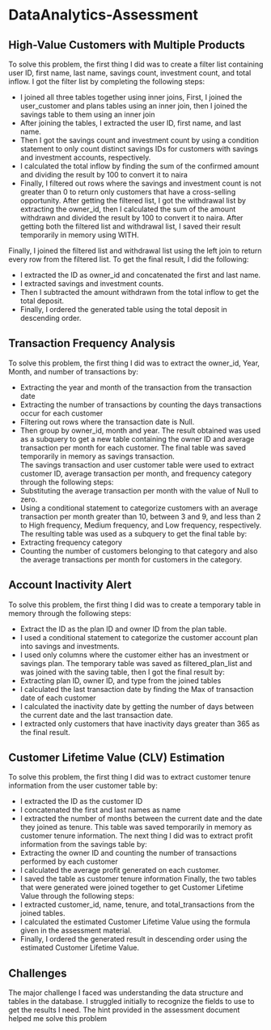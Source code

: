 # DataAnalytics-Assessment
## High-Value Customers with Multiple Products
To solve this problem, the first thing I did was to create a filter list containing user ID, first name, last name, savings count, investment count, and total inflow. I got the filter list by completing the following steps:  
* I joined all three tables together using inner joins, First, I joined the user_customer and plans tables using an inner join, then I joined the savings table to them using an inner join
* After joining the tables, I extracted the user ID, first name, and last name.
* Then I got the savings count and investment count by using a condition statement to only count distinct savings IDs for customers with savings and investment accounts, respectively.
* I calculated the total inflow by finding the sum of the confirmed amount and dividing the result by 100 to convert it to naira
* Finally, I filtered out rows where the savings and investment count is not greater than 0 to return only customers that have a cross-selling opportunity.
 After getting the filtered list, I got the withdrawal list by extracting the owner_id, then I calculated the sum of the amount withdrawn and divided the result by 100 to convert it to naira. After getting both the filtered list and withdrawal list, I saved their result temporarily in memory using WITH.  

Finally, I joined the filtered list and withdrawal list using the left join to return every row from the filtered list. To get the final result, I did the following:  
* I extracted the ID as owner_id and concatenated the first and last name.
* I extracted savings and investment counts.
* Then I subtracted the amount withdrawn from the total inflow to get the total deposit.
* Finally, I ordered the generated table using the total deposit in descending order.

## Transaction Frequency Analysis
To solve this problem, the first thing I did was to extract the owner_id, Year, Month, and number of transactions by:
* Extracting the year and month of the transaction from the transaction date
* Extracting the number of transactions by counting the days transactions occur for each customer
* Filtering out rows where the  transaction date is Null.
* Then group by owner_id, month and year.
The result obtained was used as a subquery to get a new table containing the owner ID and average transaction per month for each customer. The final table was saved temporarily in memory as savings transaction.  
The savings transaction and user customer table were used to extract customer ID, average transaction per month, and frequency category through the following steps:
* Substituting the average transaction per month with the value of Null to zero.
* Using a conditional statement to categorize customers with an average transaction per month greater than 10, between 3 and 9, and less than 2 to High frequency, Medium frequency, and Low frequency, respectively.
The resulting table was used as a subquery to get the final table by:
* Extracting frequency category
* Counting the number of customers belonging to that category and also the average transactions per month for customers in the category.

## Account Inactivity Alert
To solve this problem, the first thing I did was to create a temporary table in memory through the following steps:  
* Extract the ID as the plan ID and owner ID from the plan table.
* I used a conditional statement to categorize the customer account plan into savings and investments.
* I used only columns where the customer either has an investment or savings plan.
The temporary table was saved as filtered_plan_list and was joined with the saving table, then I got the final result by:  
* Extracting plan ID, owner ID, and type from the joined tables
* I calculated the last transaction date by finding the Max of transaction date of each customer
* I calculated the inactivity date by getting the number of days between the current date and the last transaction date.
* I extracted only customers that have inactivity days greater than 365 as the final result.

## Customer Lifetime Value (CLV) Estimation
To solve this problem, the first thing I did was to extract customer tenure information from the user customer table by:
* I extracted the ID as the customer ID
* I concatenated the first and last names as name
* I extracted the number of months between the current date and the date they joined as tenure.
This table was saved temporarily in memory as customer tenure information. The next thing I did was to extract profit information from the savings table by:
* Extracting the owner ID and counting the number of transactions performed by each customer
* I calculated the average profit generated on each customer.
* I saved the table as customer tenure information
Finally, the two tables that were generated were joined together to get Customer Lifetime Value through the following steps:
* I extracted customer_id, name, tenure, and total_transactions from the joined tables.
* I calculated the estimated Customer Lifetime Value using the formula given in the assessment material.
* Finally, I ordered the generated result in descending order using the estimated Customer Lifetime Value.
## Challenges
The major challenge I faced was understanding the data structure and tables in the database. I struggled initially to recognize the fields to use to get the results I need. The hint provided in the assessment document helped me solve this problem
